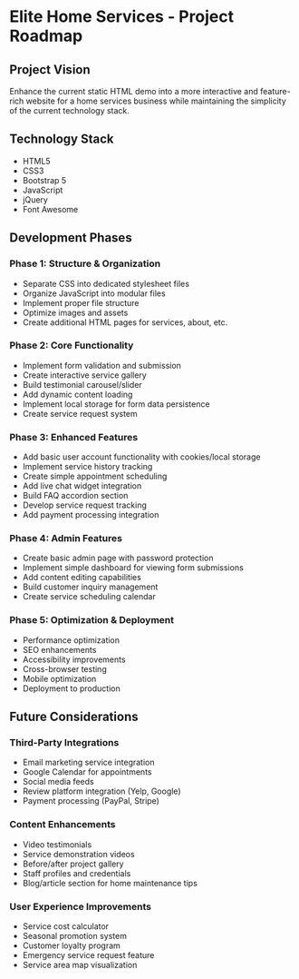 # Elite Home Services - Project Roadmap

## Project Vision

Enhance the current static HTML demo into a more interactive and feature-rich website for a home services business while maintaining the simplicity of the current technology stack.

## Technology Stack

- HTML5
- CSS3
- Bootstrap 5
- JavaScript
- jQuery
- Font Awesome

## Development Phases

### Phase 1: Structure & Organization
- Separate CSS into dedicated stylesheet files
- Organize JavaScript into modular files
- Implement proper file structure
- Optimize images and assets
- Create additional HTML pages for services, about, etc.

### Phase 2: Core Functionality
- Implement form validation and submission
- Create interactive service gallery
- Build testimonial carousel/slider
- Add dynamic content loading
- Implement local storage for form data persistence
- Create service request system

### Phase 3: Enhanced Features
- Add basic user account functionality with cookies/local storage
- Implement service history tracking
- Create simple appointment scheduling
- Add live chat widget integration
- Build FAQ accordion section
- Develop service request tracking
- Add payment processing integration

### Phase 4: Admin Features
- Create basic admin page with password protection
- Implement simple dashboard for viewing form submissions
- Add content editing capabilities
- Build customer inquiry management
- Create service scheduling calendar

### Phase 5: Optimization & Deployment
- Performance optimization
- SEO enhancements
- Accessibility improvements
- Cross-browser testing
- Mobile optimization
- Deployment to production

## Future Considerations

### Third-Party Integrations
- Email marketing service integration
- Google Calendar for appointments
- Social media feeds
- Review platform integration (Yelp, Google)
- Payment processing (PayPal, Stripe)

### Content Enhancements
- Video testimonials
- Service demonstration videos
- Before/after project gallery
- Staff profiles and credentials
- Blog/article section for home maintenance tips

### User Experience Improvements
- Service cost calculator
- Seasonal promotion system
- Customer loyalty program
- Emergency service request feature
- Service area map visualization
